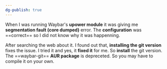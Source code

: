 ```yaml
---
dg-publish: true
---
```

When I was running Waybar's **upower module** it was giving me **segmentation fault (core dumped)** error. The **configuration** was ==correct== so I did not know why it was happenning.

After searching the web about it. I found out that, **installing the git version** fixes the issue. I tried it and yes, it **fixed it** for me. So **install** the git version. The ==waybar-git== **AUR package** is depreceted. So you may have to compile it on your own. 